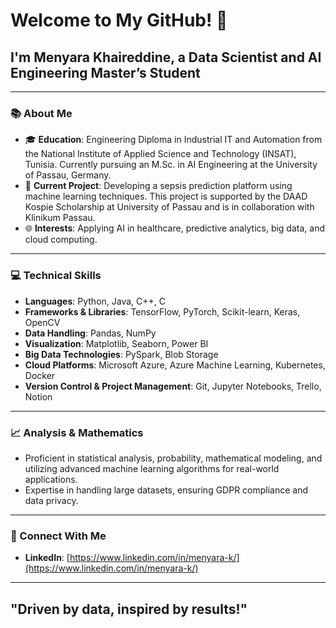 # Welcome to My GitHub! 👋

## I'm Menyara Khaireddine, a Data Scientist and AI Engineering Master’s Student

---

### 📚 About Me
- 🎓 **Education**: Engineering Diploma in Industrial IT and Automation from the National Institute of Applied Science and Technology (INSAT), Tunisia. Currently pursuing an M.Sc. in AI Engineering at the University of Passau, Germany.
- 🏥 **Current Project**: Developing a sepsis prediction platform using machine learning techniques. This project is supported by the DAAD Kospie Scholarship at University of Passau and is in collaboration with Klinikum Passau.
- 🌐 **Interests**: Applying AI in healthcare, predictive analytics, big data, and cloud computing.

---

### 💻 Technical Skills
- **Languages**: Python, Java, C++, C
- **Frameworks & Libraries**: TensorFlow, PyTorch, Scikit-learn, Keras, OpenCV
- **Data Handling**: Pandas, NumPy
- **Visualization**: Matplotlib, Seaborn, Power BI
- **Big Data Technologies**: PySpark, Blob Storage
- **Cloud Platforms**: Microsoft Azure, Azure Machine Learning, Kubernetes, Docker
- **Version Control & Project Management**: Git, Jupyter Notebooks, Trello, Notion

---

### 📈 Analysis & Mathematics
- Proficient in statistical analysis, probability, mathematical modeling, and utilizing advanced machine learning algorithms for real-world applications.
- Expertise in handling large datasets, ensuring GDPR compliance and data privacy.

---

### 🤝 Connect With Me
- **LinkedIn**: [https://www.linkedin.com/in/menyara-k/](https://www.linkedin.com/in/menyara-k/)

---

## "Driven by data, inspired by results!"
